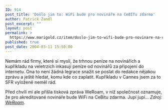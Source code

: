 ```yaml
---
ID: 914
post_title: 'Došlo jim to: WiFi bude pro novináře na CeBITu zdarma'
author: Patrick Zandl
post_excerpt: ""
layout: post
permalink: >
  https://www.marigold.cz/item/doslo-jim-to-wifi-bude-pro-novinare-na-cebitu-zdarma
published: true
post_date: 2004-03-11 15:50:00
---
```

<P>Nemám rád firmy, které si myslí, že trhnou peníze na novinářích a kupříkladu na veletrzích inkasují peníze od novinářů za připojení do internetu. Ona to není žádná legrace snažit se poslat do redakce nějakou zprávu a ještě hledat, komu kde co zaplatit. Kupříkladu v Cannes jsem za to SFR vyloženě neměl rád. </P>
<P>Před chvílí mi ale přišla tisková zpráva WeRoam, v níž společnost oznamuje, že pro akreditované novináře bude WiFi na CeBitu zdarma. Jupí jupí... <EM>Zdroj: </EM><A href="http://www.weroam.com/index2.php?m=newsroom" target=_blank><EM>WeRoam</EM></A>.</P>